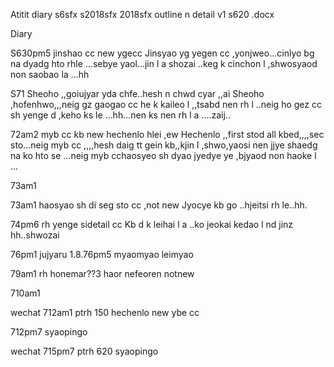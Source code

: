 Atitit diary s6sfx s2018sfx 2018sfx outline n detail v1 s620 .docx


Diary


 

S630pm5 jinshao cc new ygecc
Jinsyao yg yegen cc ,yonjweo...cinlyo bg na dyadg hto rhle ...sebye yaol...jin l a shozai ..keg k cinchon l ,shwosyaod non saobao la ...hh


S71
Sheoho ,,goiujyar yda chfe..hesh n chwd cyar ,,ai
Sheoho ,hofenhwo,,,neig gz gaogao cc he k kaileo l ,,tsabd nen rh l ..neig ho gez cc sh yenge d ,keho ks le ...hh...nen ks nen rh l a ....zaij..


72am2  myb cc kb new hechenlo
 hlei ,ew
Hechenlo ,,first stod all kbed,,,,sec sto...neig myb cc ,,,,hesh daig tt gein kb,,kjin l ,shwo,yaosi nen jjye shaedg na ko hto se ...neig myb cchaosyeo sh dyao jyedye ye ,bjyaod non haoke l ...





73am1

73am1 haosyao sh di seg sto cc ,not new
Jyocye kb go ..hjeitsi rh le..hh.

74pm6  rh yenge sidetail cc
Kb d k leihai l a ..ko jeokai  kedao l nd jinz hh..shwozai


76pm1   jujyaru  1.8.76pm5	myaomyao  leimyao	


79am1  rh honemar??3 haor nefeoren notnew



710am1


wechat	712am1	ptrh	150	hechenlo new ybe cc


712pm7  syaopingo


wechat	715pm7	ptrh	620	syaopingo	

